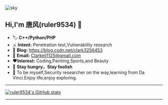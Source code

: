 ![sky](https://user-images.githubusercontent.com/19742969/142717283-6c4f0677-1e33-4e36-9a48-f361b3c998d0.jpg)
## **Hi,I'm 唐风(ruler9534)  ​:deciduous_tree:​**
- :label: **C++/Python/PHP**   
- :crossed_swords: **Intent:** Penetration test,Vulnerability research
- :dart: **Blog:** https://blog.csdn.net/clark3256453                          
- :e-mail: **Email:** Clarkeli1125@gmail.com                                                                
- :heart:**Interest:** Coding,Painting,Sports,and Beauty
-  :battery: **Stay hungry，Stay foolish**
- :facepunch: To be myself,Security researcher on the way,learning from Da Vinci.Enjoy life,enjoy exploring.
---
  [![ruler9534's GitHub stats](https://github-readme-stats.vercel.app/api?username=ruler9534)](https://github.com/anuraghazra/github-readme-stats)

---


